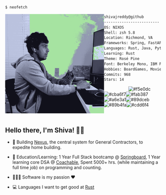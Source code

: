 ```bash
$ neofetch
```
<div>

<img align="left" src="./src/shiva_boo_.png" alt="Shiva Reddy"  width="320" /> 

```zsh
shivajreddy@github
-------------------------
OS: NIXOS
Shell: zsh 5.8
Location: Richmond, VA
Frameworks: Spring, FastAPI, React, Express, SwiftUI
Languages: Rust, Java, Python, TS
Learning: Rust
Theme: Rosé Pine
Font: Berkeley Mono, IBM Plex Mono, JetBrains Mono
Hobbies: BoardGames, Movies, Gaming, Editing-Dot-Files
Commits: 968
Stars: 14
```
<p align="left">
  &nbsp; &nbsp; &nbsp; &nbsp; &nbsp;
  &nbsp; &nbsp; &nbsp; &nbsp; &nbsp;
  <img alt="#f5e0dc" src="https://via.placeholder.com/15/f5e0dc/000000?text=+" width="25" height="20" /><img alt="#cba6f7" src="https://via.placeholder.com/15/cba6f7/000000?text=+" width="25" height="20" /><img alt="#fab387" src="https://via.placeholder.com/15/fab387/000000?text=+" width="25" height="20" /><img alt="#a6e3a1" src="https://via.placeholder.com/15/a6e3a1/000000?text=+" width="25" height="20" /><img alt="#89dceb" src="https://via.placeholder.com/15/89dceb/000000?text=+" width="25" height="20" /><img alt="#89b4fa" src="https://via.placeholder.com/15/89b4fa/000000?text=+" width="25" height="20" /><img alt="#cdd6f4" src="https://via.placeholder.com/15/cdd6f4/000000?text=+" width="25" height="20" />
</p>
</div>
<br/>


## Hello there, I'm Shiva! 👋🏽 

* 🔨 Building [Nexus](https://github.com/shivajreddy/Nexus), the central system for General Contractors, to expedite home building.

* 📖 Education/Learning: 1 Year Full Stack bootcamp @ [Springboard](https://www.springboard.com/courses/software-engineering-career-track/), 1 Year learning core DSA @ [Coachable](https://www.coachable.dev/program), Spent 5000+ hrs. (while maintaining a full time job) on programming and counting.

* 🧑🏻‍💻 Software is my passion ❤️

* 💻 Languages I want to get good at [Rust](https://www.rust-lang.org/)

